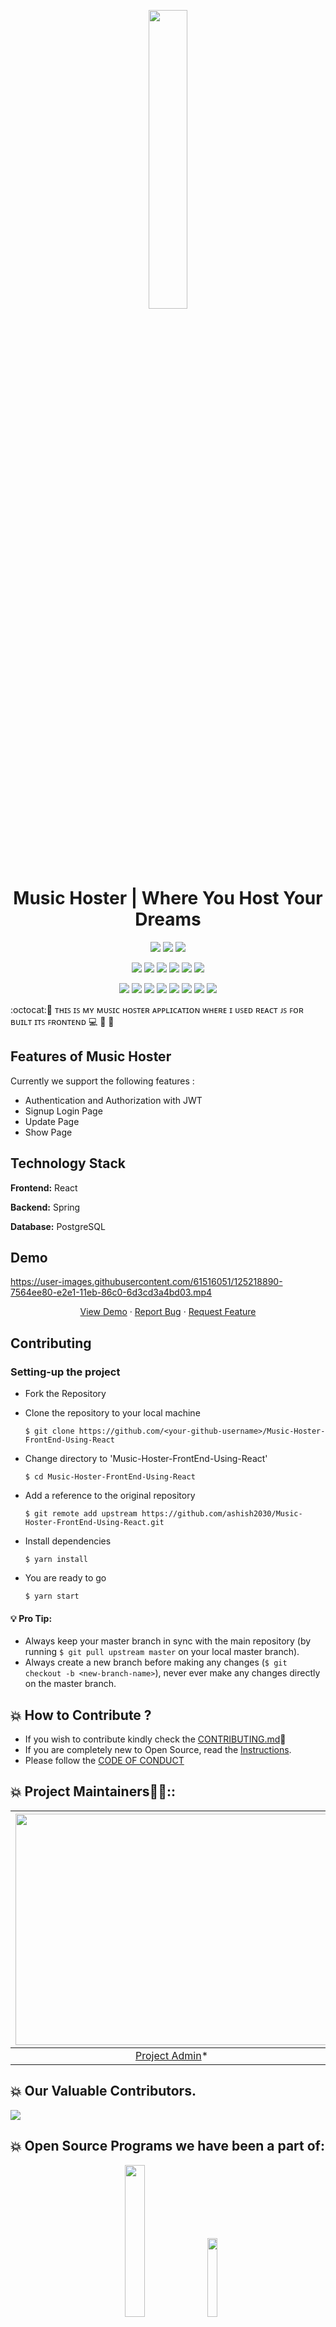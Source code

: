 <p align="center">
    <a href="https://iread.ga">
        <img src="https://user-images.githubusercontent.com/61516051/125219699-de993180-e2e2-11eb-8d1a-b82e3d30bc4d.png" width="35%">
    </a>
</p>

<h1 align="center"> 
    Music Hoster | Where You Host Your Dreams
</h1>
<div align="center">
    
<a href="https://github.com/ashish2030/Music-Hoster-FrontEnd-Using-React"><img src="https://badges.frapsoft.com/os/v1/open-source.svg?v=103"></a>
<a href="https://github.com/ashish2030/Music-Hoster-FrontEnd-Using-React"><img src="https://img.shields.io/badge/Built%20by-developers%20%3C%2F%3E-0059b3"></a>
<a href="https://reactjs.org/docs/"><img src="https://img.shields.io/badge/Made%20with-ReactJS-brightgreen.svg"></a><br>
    
<a href="https://github.com/ashish2030/Music-Hoster-FrontEnd-Using-React"><img src="https://img.shields.io/static/v1.svg?label=Contributions&message=Welcome&color=yellow"></a>
<a href="https://github.com/vigneshshettyin/"><img src="https://img.shields.io/badge/Maintained%3F-yes-brightgreen.svg?v=103"></a>
<a href="https://github.com/ashish2030/Music-Hoster-FrontEnd-Using-React"><img src="https://img.shields.io/github/repo-size/ashish2030/Music-Hoster-FrontEnd-Using-React.svg?label=Repo%20size&style=flat"></a>
<a href="https://github.com/ashish2030/Music-Hoster-FrontEnd-Using-React"><img src="https://img.shields.io/tokei/lines/github/ashish2030/Music-Hoster-FrontEnd-Using-React?color=yellow&label=Lines%20of%20Code"></a>
<a href="https://github.com/ashish2030/Music-Hoster-FrontEnd-Using-React/blob/main/LICENSE"><img src="https://img.shields.io/badge/license-MPL_2.0-brightgreen.svg?v=103"></a>
<a href="https://github.com/ashish2030/Music-Hoster-FrontEnd-Using-React/watchers"><img src="https://img.shields.io/github/watchers/ashish2030/Music-Hoster-FrontEnd-Using-React"></a>
  
<a href="https://github.com/ashish2030/Music-Hoster-FrontEnd-Using-React/graphs/contributors"><img src="https://img.shields.io/github/contributors/ashish2030/Music-Hoster-FrontEnd-Using-React?color=brightgreen"></a>
<a href="https://github.com/ashish2030/Music-Hoster-FrontEnd-Using-React/stargazers"><img src="https://img.shields.io/github/stars/ashish2030/Music-Hoster-FrontEnd-Using-React?color=0059b3"></a>
<a href="https://github.com/ashish2030/Music-Hoster-FrontEnd-Using-React/network/members"><img src="https://img.shields.io/github/forks/ashish2030/Music-Hoster-FrontEnd-Using-React?color=yellow"></a>
<a href="https://github.com/ashish2030/Music-Hoster-FrontEnd-Using-React/issues"><img src="https://img.shields.io/github/issues/ashish2030/Music-Hoster-FrontEnd-Using-React?color=brightgreen"></a>
<a href="https://github.com/ashish2030/Music-Hoster-FrontEnd-Using-React/issues?q=is%3Aissue+is%3Aclosed"><img src="https://img.shields.io/github/issues-closed-raw/ashish2030/Music-Hoster-FrontEnd-Using-React?color=0059b3"></a>
<a href="https://github.com/ashish2030/Music-Hoster-FrontEnd-Using-React/pulls"><img src="https://img.shields.io/github/issues-pr/ashish2030/Music-Hoster-FrontEnd-Using-React?color=yellow"></a>
	<a href="https://github.com/Ashish2030/Music-Hoster-FrontEnd-Using-React/commits/master"><img src="https://img.shields.io/github/last-commit/Ashish2030/Music-Hoster-FrontEnd-Using-React"></a> 
<a href="https://github.com/ashish2030/Music-Hoster-FrontEnd-Using-React/pulls?q=is%3Apr+is%3Aclosed"><img src="https://img.shields.io/github/issues-pr-closed-raw/ashish2030/Music-Hoster-FrontEnd-Using-React?color=brightgreen"></a> 
</div>
:octocat:🌟 ᴛʜɪꜱ ɪꜱ ᴍʏ ᴍᴜꜱɪᴄ ʜᴏꜱᴛᴇʀ ᴀᴘᴘʟɪᴄᴀᴛɪᴏɴ ᴡʜᴇʀᴇ ɪ ᴜꜱᴇᴅ ʀᴇᴀᴄᴛ ᴊꜱ ꜰᴏʀ ʙᴜɪʟᴛ ɪᴛꜱ ꜰʀᴏɴᴛᴇɴᴅ 💻 🎯 🚀

## Features of Music Hoster 
 Currently we support the following features :
* Authentication and Authorization with JWT 
* Signup Login Page
* Update Page
* Show Page

## Technology Stack

**Frontend:** React 

**Backend:** Spring 

**Database:** PostgreSQL  



## Demo

https://user-images.githubusercontent.com/61516051/125218890-7564ee80-e2e1-11eb-86c0-6d3cd3a4bd03.mp4

<p align="center">
    <a href="https://image-hoster-ashish.herokuapp.com/" target="blank">View Demo</a>
    ·
    <a href="https://github.com/Ashish2030/Music-Hoster-FrontEnd-Using-React/issues/new/choose">Report Bug</a>
    ·
    <a href="https://github.com/Ashish2030/Music-Hoster-FrontEnd-Using-React/issues/new/choose">Request Feature</a>
</p>



## Contributing

### Setting-up the project

  * Fork the Repository
  * Clone the repository to your local machine
   
    `$ git clone https://github.com/<your-github-username>/Music-Hoster-FrontEnd-Using-React`
  * Change directory to 'Music-Hoster-FrontEnd-Using-React'
  
    `$ cd Music-Hoster-FrontEnd-Using-React`
  * Add a reference to the original repository
    
    `$ git remote add upstream https://github.com/ashish2030/Music-Hoster-FrontEnd-Using-React.git`
  * Install dependencies
  
    `$ yarn install`
  * You are ready to go
  
    `$ yarn start`
  
#### 💡️ **Pro Tip:** 
  * Always keep your master branch in sync with the main repository (by running `$ git pull upstream master` on your local master branch). 
  * Always create a new branch before making any changes (`$ git checkout -b <new-branch-name>`), never ever make any changes directly on the master branch.

 


## 💥 How to Contribute ?
- If you wish to contribute kindly check the [CONTRIBUTING.md](https://github.com/ashish2030/Music-Hoster-FrontEnd-Using-React/blob/master/CONTRIBUTING.md)🤝
- If you are completely new to Open Source, read the [Instructions](https://github.com/ashish2030/Music-Hoster-FrontEnd-Using-React/blob/master/INSTRUCTIONS.md).
- Please follow the [CODE OF CONDUCT](https://github.com/Ashish2030/Music-Hoster-FrontEnd-Using-React/blob/master/CODE_Of_CONDUCT.md)

## 💥 Project Maintainers👨🏫::

| <img src = "https://github.com/Ashish2030/E-Commerce-Website-Using-NodeJS/blob/master/public/css/Assets/a.jpg" width = 500 height = 370> | <img src = "https://user-images.githubusercontent.com/61516051/125223627-b6f99780-e2e9-11eb-85e5-f6be4794e268.png" width = 500 height = 370> 
| :------------------------------------------------------------------------------------------: | :------------------------------------------------------------------------------------------: 
|                    [Project Admin](https://github.com/Ashish2030)\*                   |     [Mentor](https://github.com/MukulKolpe)\*     |


## 💥 Our Valuable Contributors.
<a href="https://github.com/ashish2030/Music-Hoster-FrontEnd-Using-React/graphs/contributors">
  <img src="https://contributors-img.web.app/image?repo=ashish2030/Music-Hoster-FrontEnd-Using-React" />
	
</a>

## 💥 Open Source Programs we have been a part of:
<p align="center">
<a href="https://letsgrowmore.in/soc/"><img src="https://github.com/Ashish2030/E-Commerce-Website-Using-NodeJS/blob/master/public/css/Assets/lgmsoc.png" width="25%"></a>&nbsp;&nbsp;&nbsp;
<a href="https://letsgrowmore.in/soc/"><img src="https://github.com/Ashish2030/E-Commerce-Website-Using-NodeJS/blob/master/public/css/Assets/output-onlinepngtools.png" width="18%"></a>
	
</p>
